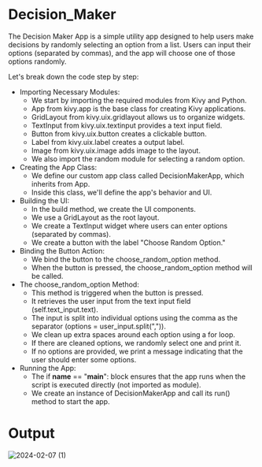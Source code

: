 # Decision_Maker
The Decision Maker App is a simple utility app designed to help users make decisions by randomly selecting an option from a list. Users can input their options (separated by commas), and the app will choose one of those options randomly.

Let's break down the code step by step:
- Importing Necessary Modules:
    - We start by importing the required modules from Kivy and Python.
    - App from kivy.app is the base class for creating Kivy applications.
    - GridLayout from kivy.uix.gridlayout allows us to organize widgets.
    - TextInput from kivy.uix.textinput provides a text input field.
    - Button from kivy.uix.button creates a clickable button.
    - Label from kivy.uix.label creates a output label.
    - Image from kivy.uix.image adds image to the layout.
    - We also import the random module for selecting a random option.
- Creating the App Class:
    - We define our custom app class called DecisionMakerApp, which inherits from App.
    - Inside this class, we'll define the app's behavior and UI.
- Building the UI:
    - In the build method, we create the UI components.
    - We use a GridLayout as the root layout.
    - We create a TextInput widget where users can enter options (separated by commas).
    - We create a button with the label "Choose Random Option."
- Binding the Button Action:
    - We bind the button to the choose_random_option method.
    - When the button is pressed, the choose_random_option method will be called.
- The choose_random_option Method:
    - This method is triggered when the button is pressed.
    - It retrieves the user input from the text input field (self.text_input.text).
    - The input is split into individual options using the comma as the separator (options = user_input.split(",")).
    - We clean up extra spaces around each option using a for loop.
    - If there are cleaned options, we randomly select one and print it.
    - If no options are provided, we print a message indicating that the user should enter some options.
- Running the App:
    - The if __name__ == "__main__": block ensures that the app runs when the script is executed directly (not imported as module).
    - We create an instance of DecisionMakerApp and call its run() method to start the app.

# Output
![2024-02-07 (1)](https://github.com/mogalroshanbaig/Decision_Maker/assets/96071713/7d7ceb65-fc05-4c8f-810e-ae9d4bb9d561)
